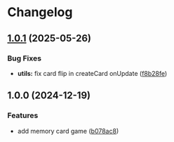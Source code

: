# Changelog

## [1.0.1](https://github.com/remarkablegames/memory-card/compare/v1.0.0...v1.0.1) (2025-05-26)


### Bug Fixes

* **utils:** fix card flip in createCard onUpdate ([f8b28fe](https://github.com/remarkablegames/memory-card/commit/f8b28fed11b9ddbad1ed993c9d11b4085448b5be))

## 1.0.0 (2024-12-19)


### Features

* add memory card game ([b078ac8](https://github.com/remarkablegames/memory-card/commit/b078ac8e773e49f1960fb94bab1e852f749a7a32))

